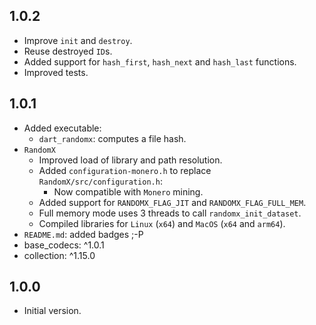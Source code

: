 ## 1.0.2

- Improve `init` and `destroy`.
- Reuse destroyed `ID`s.
- Added support for `hash_first`, `hash_next` and `hash_last` functions.
- Improved tests.

## 1.0.1

- Added executable: 
  - `dart_randomx`: computes a file hash.
- `RandomX`
  - Improved load of library and path resolution. 
  - Added `configuration-monero.h` to replace `RandomX/src/configuration.h`:
    - Now compatible with `Monero` mining.
  - Added support for `RANDOMX_FLAG_JIT` and `RANDOMX_FLAG_FULL_MEM`.
  - Full memory mode uses 3 threads to call `randomx_init_dataset`.
  - Compiled libraries for `Linux` (`x64`) and `MacOS` (`x64` and `arm64`).
- `README.md`: added badges ;-P
- base_codecs: ^1.0.1
- collection: ^1.15.0

## 1.0.0

- Initial version.
